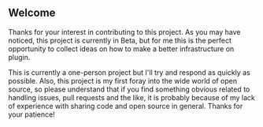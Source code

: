 ## Welcome
Thanks for your interest in contributing to this project. As you may have noticed, this project is currently in Beta, but for me this is the perfect opportunity to collect ideas on how to make a better infrastructure on plugin.

This is currently a one-person project but I'll try and respond as quickly as possible. Also, this project is my first foray into the wide world of open source, so please understand that if you find something obvious related to handling issues, pull requests and the like, it is probably because of my lack of experience with sharing code and open source in general. Thanks for your patience!
